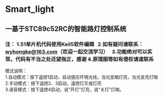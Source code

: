 # Smart_light
## 一基于STC89c52RC的智能路灯控制系统
### 注： 1.51单片机代码使用Keil5软件编辑   2.如有疑问请联系：wyhongke@163.com（欢迎一起交流学习）   3.功能绝对可以实现，代码有不当之处还望指正，感谢   4.原理图等如有侵权请速联系

模式说明：<br>
1.自动模式：按下遥控1启动，自动感应环境光线，当光变暗灯亮，当光变亮灯暗<br>
2.手动模式：按下遥控2、3启动，遥控灯灭或灯亮<br>
3.语音模式：按下遥控4启动，说“开灯”灯亮，说“关灯”灯暗。<br>
